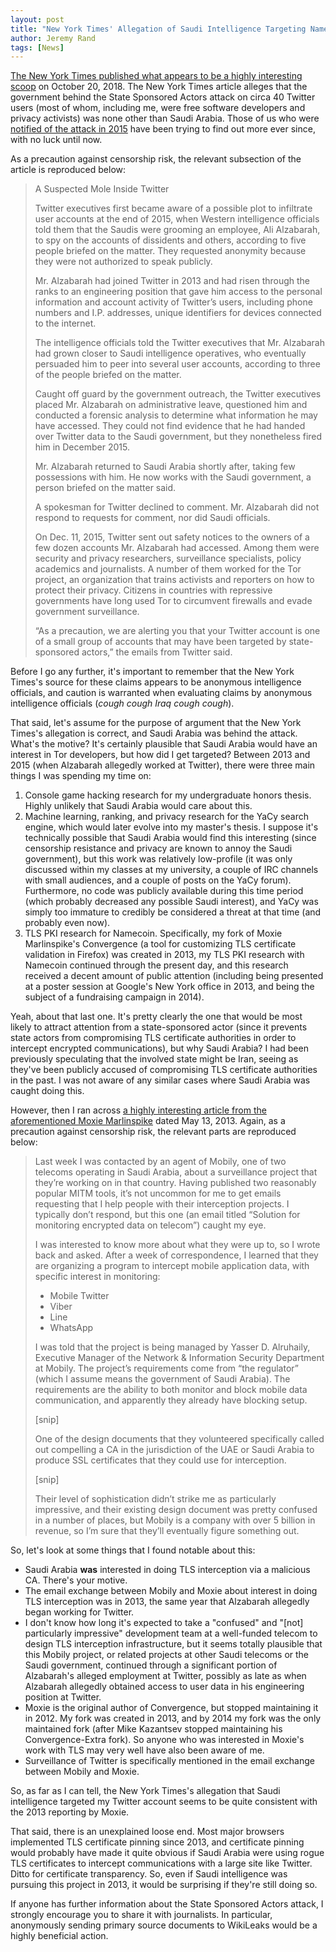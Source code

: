 ```yaml
---
layout: post
title: "New York Times' Allegation of Saudi Intelligence Targeting Namecoin Developer Is Consistent with 2013 Reporting by Moxie Marlinspike"
author: Jeremy Rand
tags: [News]
---
```


[The New York Times published what appears to be a highly interesting scoop](https://www.nytimes.com/2018/10/20/us/politics/saudi-image-campaign-twitter.html) on October 20, 2018.  The New York Times article alleges that the government behind the State Sponsored Actors attack on circa 40 Twitter users (most of whom, including me, were free software developers and privacy activists) was none other than Saudi Arabia.  Those of us who were [notified of the attack in 2015](https://web.archive.org/web/20161106031003/https://state-sponsored-actors.net/) have been trying to find out more ever since, with no luck until now.

As a precaution against censorship risk, the relevant subsection of the article is reproduced below:

> A Suspected Mole Inside Twitter
>
> Twitter executives first became aware of a possible plot to infiltrate user accounts at the end of 2015, when Western intelligence officials told them that the Saudis were grooming an employee, Ali Alzabarah, to spy on the accounts of dissidents and others, according to five people briefed on the matter. They requested anonymity because they were not authorized to speak publicly.
>
> Mr. Alzabarah had joined Twitter in 2013 and had risen through the ranks to an engineering position that gave him access to the personal information and account activity of Twitter’s users, including phone numbers and I.P. addresses, unique identifiers for devices connected to the internet.
>
> The intelligence officials told the Twitter executives that Mr. Alzabarah had grown closer to Saudi intelligence operatives, who eventually persuaded him to peer into several user accounts, according to three of the people briefed on the matter.
>
> Caught off guard by the government outreach, the Twitter executives placed Mr. Alzabarah on administrative leave, questioned him and conducted a forensic analysis to determine what information he may have accessed. They could not find evidence that he had handed over Twitter data to the Saudi government, but they nonetheless fired him in December 2015.
>
> Mr. Alzabarah returned to Saudi Arabia shortly after, taking few possessions with him. He now works with the Saudi government, a person briefed on the matter said.
>
> A spokesman for Twitter declined to comment. Mr. Alzabarah did not respond to requests for comment, nor did Saudi officials.
>
> On Dec. 11, 2015, Twitter sent out safety notices to the owners of a few dozen accounts Mr. Alzabarah had accessed. Among them were security and privacy researchers, surveillance specialists, policy academics and journalists. A number of them worked for the Tor project, an organization that trains activists and reporters on how to protect their privacy. Citizens in countries with repressive governments have long used Tor to circumvent firewalls and evade government surveillance.
>
> “As a precaution, we are alerting you that your Twitter account is one of a small group of accounts that may have been targeted by state-sponsored actors,” the emails from Twitter said.

Before I go any further, it's important to remember that the New York Times's source for these claims appears to be anonymous intelligence officials, and caution is warranted when evaluating claims by anonymous intelligence officials (*cough cough Iraq cough cough*).

That said, let's assume for the purpose of argument that the New York Times's allegation is correct, and Saudi Arabia was behind the attack.  What's the motive?  It's certainly plausible that Saudi Arabia would have an interest in Tor developers, but how did I get targeted?  Between 2013 and 2015 (when Alzabarah allegedly worked at Twitter), there were three main things I was spending my time on:

1. Console game hacking research for my undergraduate honors thesis.  Highly unlikely that Saudi Arabia would care about this.
2. Machine learning, ranking, and privacy research for the YaCy search engine, which would later evolve into my master's thesis.  I suppose it's technically possible that Saudi Arabia would find this interesting (since censorship resistance and privacy are known to annoy the Saudi government), but this work was relatively low-profile (it was only discussed within my classes at my university, a couple of IRC channels with small audiences, and a couple of posts on the YaCy forum).  Furthermore, no code was publicly available during this time period (which probably decreased any possible Saudi interest), and YaCy was simply too immature to credibly be considered a threat at that time (and probably even now).
3. TLS PKI research for Namecoin.  Specifically, my fork of Moxie Marlinspike's Convergence (a tool for customizing TLS certificate validation in Firefox) was created in 2013, my TLS PKI research with Namecoin continued through the present day, and this research received a decent amount of public attention (including being presented at a poster session at Google's New York office in 2013, and being the subject of a fundraising campaign in 2014).

Yeah, about that last one.  It's pretty clearly the one that would be most likely to attract attention from a state-sponsored actor (since it prevents state actors from compromising TLS certificate authorities in order to intercept encrypted communications), but why Saudi Arabia?  I had been previously speculating that the involved state might be Iran, seeing as they've been publicly accused of compromising TLS certificate authorities in the past.  I was not aware of any similar cases where Saudi Arabia was caught doing this.

However, then I ran across [a highly interesting article from the aforementioned Moxie Marlinspike](https://moxie.org/blog/saudi-surveillance/) dated May 13, 2013.  Again, as a precaution against censorship risk, the relevant parts are reproduced below:

> Last week I was contacted by an agent of Mobily, one of two telecoms operating in Saudi Arabia, about a surveillance project that they’re working on in that country. Having published two reasonably popular MITM tools, it’s not uncommon for me to get emails requesting that I help people with their interception projects. I typically don’t respond, but this one (an email titled “Solution for monitoring encrypted data on telecom”) caught my eye.
>
> I was interested to know more about what they were up to, so I wrote back and asked. After a week of correspondence, I learned that they are organizing a program to intercept mobile application data, with specific interest in monitoring:
>
> * Mobile Twitter
> * Viber
> * Line
> * WhatsApp
>
> I was told that the project is being managed by Yasser D. Alruhaily, Executive Manager of the Network & Information Security Department at Mobily. The project’s requirements come from “the regulator” (which I assume means the government of Saudi Arabia). The requirements are the ability to both monitor and block mobile data communication, and apparently they already have blocking setup.
>
> [snip]
>
> One of the design documents that they volunteered specifically called out compelling a CA in the jurisdiction of the UAE or Saudi Arabia to produce SSL certificates that they could use for interception.
>
> [snip]
>
> Their level of sophistication didn’t strike me as particularly impressive, and their existing design document was pretty confused in a number of places, but Mobily is a company with over 5 billion in revenue, so I’m sure that they’ll eventually figure something out.

So, let's look at some things that I found notable about this:

* Saudi Arabia **was** interested in doing TLS interception via a malicious CA.  There's your motive.
* The email exchange between Mobily and Moxie about interest in doing TLS interception was in 2013, the same year that Alzabarah allegedly began working for Twitter.
* I don't know how long it's expected to take a "confused" and "[not] particularly impressive" development team at a well-funded telecom to design TLS interception infrastructure, but it seems totally plausible that this Mobily project, or related projects at other Saudi telecoms or the Saudi government, continued through a significant portion of Alzabarah's alleged employment at Twitter, possibly as late as when Alzabarah allegedly obtained access to user data in his engineering position at Twitter.
* Moxie is the original author of Convergence, but stopped maintaining it in 2012.  My fork was created in 2013, and by 2014 my fork was the only maintained fork (after Mike Kazantsev stopped maintaining his Convergence-Extra fork).  So anyone who was interested in Moxie's work with TLS may very well have also been aware of me.
* Surveillance of Twitter is specifically mentioned in the email exchange between Mobily and Moxie.

So, as far as I can tell, the New York Times's allegation that Saudi intelligence targeted my Twitter account seems to be quite consistent with the 2013 reporting by Moxie.

That said, there is an unexplained loose end.  Most major browsers implemented TLS certificate pinning since 2013, and certificate pinning would probably have made it quite obvious if Saudi Arabia were using rogue TLS certificates to intercept communications with a large site like Twitter.  Ditto for certificate transparency.  So, even if Saudi intelligence was pursuing this project in 2013, it would be surprising if they're still doing so.

If anyone has further information about the State Sponsored Actors attack, I strongly encourage you to share it with journalists.  In particular, anonymously sending primary source documents to WikiLeaks would be a highly beneficial action.
